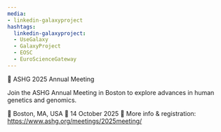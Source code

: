 ```yaml
---
media:
- linkedin-galaxyproject
hashtags:
  linkedin-galaxyproject:
  - UseGalaxy
  - GalaxyProject
  - EOSC
  - EuroScienceGateway
---
```

📣 ASHG 2025 Annual Meeting

Join the ASHG Annual Meeting in Boston to explore advances in human genetics and genomics.

📍 Boston, MA, USA
📅 14 October 2025
🔗 More info & registration: https://www.ashg.org/meetings/2025meeting/